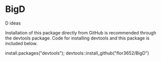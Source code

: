 # BigD
D ideas

Installation of this package directly from GitHub is recommended through the devtools package. Code for installing devtools and this package is included below.

install.packages("devtools"); devtools::install_github("flor3652/BigD")

